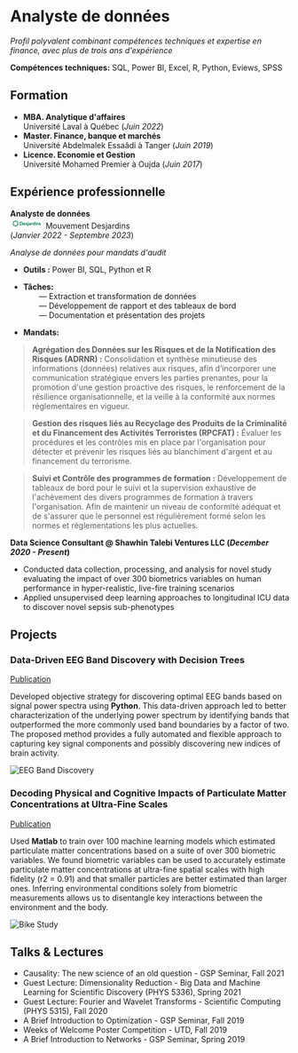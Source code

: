 # Analyste de données 
*Profil polyvalent combinant compétences techniques et expertise en finance, avec plus de trois ans d'expérience* 

**Compétences techniques:** SQL, Power BI, Excel, R, Python, Eviews, SPSS

## Formation
- **MBA. Analytique d'affaires**  
  Université Laval à Québec (_Juin 2022_)  
- **Master. Finance, banque et marchés**  
  Université Abdelmalek Essaâdi à Tanger (_Juin 2019_)  
- **Licence. Economie et Gestion**  
  Université Mohamed Premier à Oujda (_Juin 2017_)

## Expérience professionnelle
**Analyste de données**  
![Desjardins](/img/Desjardins.png) Mouvement Desjardins  
(_Janvier 2022 - Septembre 2023_)  

*Analyse de données pour mandats d'audit*
- **Outils :**  Power BI, SQL, Python et R
- **Tâches:**  
  &emsp;&emsp;— Extraction et transformation de données  
  &emsp;&emsp;— Développement de rapport et des tableaux de bord  
  &emsp;&emsp;— Documentation et présentation des projets  
  
- **Mandats:**

> **Agrégation des Données sur les Risques et de la Notification des Risques (ADRNR) :** Consolidation et synthèse minutieuse des informations (données) relatives aux risques, afin d’incorporer une communication stratégique envers les parties prenantes, pour la promotion d'une gestion proactive des risques, le renforcement de la résilience organisationnelle, et la veille à la conformité aux normes réglementaires en vigueur.

> **Gestion des risques liés au Recyclage des Produits de la Criminalité et du Financement des Activités Terroristes (RPCFAT) :** Évaluer les procédures et les contrôles mis en place par l'organisation pour détecter et prévenir les risques liés au blanchiment d'argent et au financement du terrorisme.

> **Suivi et Contrôle des programmes de formation :** Développement de tableaux de bord pour le suivi et la supervision exhaustive de l'achèvement des divers programmes de formation à travers l'organisation. Afin de maintenir un niveau de conformité adéquat et de s'assurer que le personnel est régulièrement formé selon les normes et réglementations les plus actuelles.





**Data Science Consultant @ Shawhin Talebi Ventures LLC (_December 2020 - Present_)**
- Conducted data collection, processing, and analysis for novel study evaluating the impact of over 300 biometrics variables on human performance in hyper-realistic, live-fire training scenarios
- Applied unsupervised deep learning approaches to longitudinal ICU data to discover novel sepsis sub-phenotypes

## Projects
### Data-Driven EEG Band Discovery with Decision Trees
[Publication](https://www.mdpi.com/1424-8220/22/8/3048)

Developed objective strategy for discovering optimal EEG bands based on signal power spectra using **Python**. This data-driven approach led to better characterization of the underlying power spectrum by identifying bands that outperformed the more commonly used band boundaries by a factor of two. The proposed method provides a fully automated and flexible approach to capturing key signal components and possibly discovering new indices of brain activity.

![EEG Band Discovery](/assets/img/eeg_band_discovery.jpeg)

### Decoding Physical and Cognitive Impacts of Particulate Matter Concentrations at Ultra-Fine Scales
[Publication](https://www.mdpi.com/1424-8220/22/11/4240)

Used **Matlab** to train over 100 machine learning models which estimated particulate matter concentrations based on a suite of over 300 biometric variables. We found biometric variables can be used to accurately estimate particulate matter concentrations at ultra-fine spatial scales with high fidelity (r2 = 0.91) and that smaller particles are better estimated than larger ones. Inferring environmental conditions solely from biometric measurements allows us to disentangle key interactions between the environment and the body.

![Bike Study](/assets/img/bike_study.jpeg)

## Talks & Lectures
- Causality: The new science of an old question - GSP Seminar, Fall 2021
- Guest Lecture: Dimensionality Reduction - Big Data and Machine Learning for Scientific Discovery (PHYS 5336), Spring 2021
- Guest Lecture: Fourier and Wavelet Transforms - Scientific Computing (PHYS 5315), Fall 2020
- A Brief Introduction to Optimization - GSP Seminar, Fall 2019
- Weeks of Welcome Poster Competition - UTD, Fall 2019
- A Brief Introduction to Networks - GSP Seminar, Spring 2019
